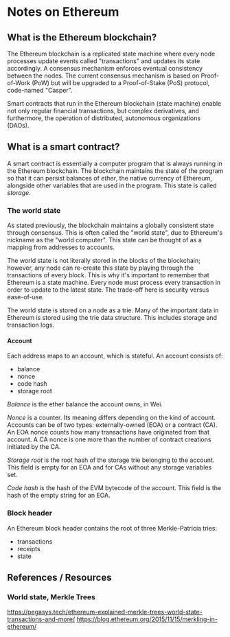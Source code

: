 # Notes on Ethereum

## What is the Ethereum blockchain?

The Ethereum blockchain is a replicated state machine where every node processes update events
called "transactions" and updates its state accordingly.  A consensus mechanism enforces
eventual consistency between the nodes.  The current consensus mechanism is based on
Proof-of-Work (PoW) but will be upgraded to a Proof-of-Stake (PoS) protocol, code-named
"Casper".  

Smart contracts that run in the Ethereum blockchain (state machine) enable not only regular
financial transactions, but complex derivatives, and furthermore, the operation of
distributed, autonomous organizations (DAOs). 


## What is a smart contract?

A smart contract is essentially a computer program that is always running in the Ethereum blockchain.
The blockchain maintains the state of the program so that it can persist balances of *ether*, the
native currency of Ethereum, alongside other variables that are used in the program.  This state
is called *storage*.  


### The world state

As stated previously, the blockchain maintains a globally consistent state through consensus.  This is
often called the "world state", due to Ethereum's nickname as the "world computer".  This state can be
thought of as a mapping from addresses to accounts.

The world state is not literally stored in the blocks of the blockchain; however, any node can re-create
this state by playing through the transactions of every block.  This is why it's important to remember
that Ethereum is a state machine.  Every node must process every transaction in order to update to
the latest state.  The trade-off here is security versus ease-of-use.  

The world state is stored on a node as a trie.  Many of the important data in Ethereum is stored using
the trie data structure.  This includes storage and transaction logs.

#### Account
Each address maps to an account, which is stateful. An account consists of:

- balance
- nonce
- code hash
- storage root

*Balance* is the ether balance the account owns, in Wei.    

*Nonce* is a counter.  Its meaning differs depending on the kind of account.  Accounts can be of two
types: externally-owned (EOA) or a contract (CA).  An EOA nonce counts how many transactions have
originated from that account.  A CA nonce is one more than the number of contract creations initiated
by the CA.

*Storage root* is the root hash of the storage trie belonging to the account.  This field is empty for
an EOA and for CAs without any storage variables set.

*Code hash* is the hash of the EVM bytecode of the account.  This field is the hash of the empty string
for an EOA.


### Block header

An Ethereum block header contains the root of three Merkle-Patricia tries:

- transactions
- receipts
- state






## References / Resources

### World state, Merkle Trees
https://pegasys.tech/ethereum-explained-merkle-trees-world-state-transactions-and-more/
https://blog.ethereum.org/2015/11/15/merkling-in-ethereum/


